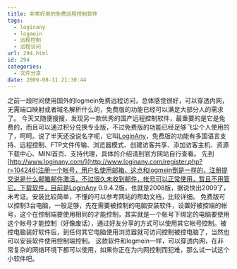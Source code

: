 ```yaml
---
title: 非常好用的免费远程控制软件
tags:
  - loginany
  - logmein
  - 远程控制
  - 远程访问
url: 294.html
id: 294
categories:
  - 文件分享
date: 2009-08-11 21:30:44
---
```


之前一段时间使用国外的logmein免费远程访问，总体感觉很好，可以穿透内网，无需端口映射或者域名解析什么的，免费版的功能已经可以满足大部分人的需求了。 今天又随便搜搜，发现另一款优秀的国产远程控制软件，最重要的是它是免费的，而且可以通过积分兑换专业版，不过免费版的功能已经足够飞尘个人使用的了，呵呵。说了半天还没说名字呢，它叫[LoginAny](http://www.loginany.com/register.php?r=104246)，免费版的功能有多国语言支持、远程控制、FTP文件传输、浏览器模式、创建访客共享、添加访客主机、资源下载中心、MINI首页、支持代理，具体的介绍请到官方网站自行查看。 先到[http://www.loginany.com/](http://www.loginany.com/register.php?r=104246)注册一个帐号，用户名使用邮箱，这点和logmein倒是一样的，注册提交说是什么邮箱邮件激活，不过很久未收到邮件，帐号可以正常使用，暂且不用管它。下载软件，目前是LoginAny 0.9.4.2版，也就是2008版，据说快出2009了，未考证。安装比较简单，不懂的可以参考网站的帮助文档，比较详细。 免费版可以控制3台电脑，一般足够，先在需要被控制的电脑安装软件，设置好被控端的帐号，这个在控制端要使用相同的才能控制，其实就是一个帐号下绑定的电脑要使用这个帐号才能控制（好像废话），通过好友分享的方式可以使用其它帐号控制。被控电脑装好软件后，到任何其它电脑使用浏览器就可访问控制被控电脑了，当然也可以安装软件使用控制端控制。 这款软件和logmein一样，可以穿透内网，在非常复杂的网络环境下都可以使用，如果你正在为内网控制而犯难，那么试一试这个小软件吧。